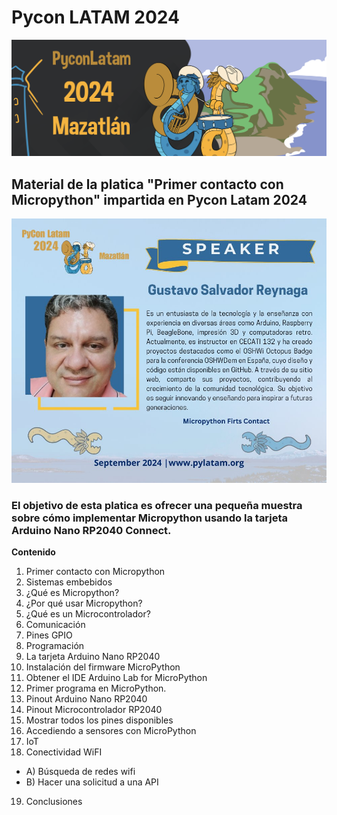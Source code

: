# Pycon LATAM 2024
 
![](images/pyconLatam2025Logo.png)

## Material de la platica "Primer contacto con Micropython" impartida en Pycon Latam 2024

![](images/speaker.jpg)

### El objetivo de esta platica es ofrecer una pequeña muestra sobre cómo implementar Micropython usando la tarjeta Arduino Nano RP2040 Connect.

**Contenido**

1. Primer contacto con Micropython
2. Sistemas embebidos	
3. ¿Qué es Micropython?	
4. ¿Por qué usar Micropython?	
5. ¿Qué es un Microcontrolador?	
6. Comunicación	
7. Pines GPIO	
8. Programación	
9. La tarjeta Arduino Nano RP2040	
10. Instalación del firmware MicroPython	
11. Obtener el IDE Arduino Lab for MicroPython	
12. Primer programa en MicroPython.	
13. Pinout Arduino Nano RP2040	
14. Pinout Microcontrolador RP2040	
15. Mostrar todos los pines disponibles	
16. Accediendo a sensores con MicroPython	
17. IoT	
18. Conectividad WiFI	
- A) Búsqueda de redes wifi	
- B) Hacer una solicitud a una API	
19. Conclusiones	

